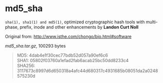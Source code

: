 # md5_sha
`sha(1), sha1(1) and md5(1)`, optimized cryptographic hash tools with multi-phase, prefix, inode and other enhancements by **Landon Curt Noll**

Original from: http://www.isthe.com/chongo/bio.html#software

*md5_sha.tar.gz*, 100293 bytes
>MD5: 4dab4e1f30cec77bdb52d057a90ef6c6\
>SHA1: 05802f03760a1efad2fab6acab25bc50dd8233c4\
>SHA256: 3117673c8997d6d650318a4afc44d680317c4931685b08051da2a0248575230d
